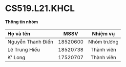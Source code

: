 # CS519.L21.KHCL
  
**Thông tin nhóm**

|    **Họ và tên**   |  **MSSV**  | **Nhiệm vụ**  |
|:--------------------|:----------:|:-------------:|
|  Nguyễn Thanh Điền  |  18520600  |  Nhóm trưởng  |
|  Lê Trung Hiếu      |  18520738  |  Thành viên   |
|  K' Long            |  17520707  |  Thành viên   |
